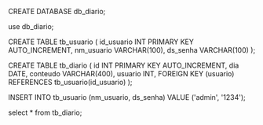 CREATE DATABASE db_diario;


use db_diario;

CREATE TABLE tb_usuario (
    id_usuario INT PRIMARY KEY AUTO_INCREMENT,
    nm_usuario VARCHAR(100),
    ds_senha VARCHAR(100)
);


CREATE TABLE tb_diario (
    id INT PRIMARY KEY AUTO_INCREMENT,
    dia DATE,
    conteudo VARCHAR(400),
    usuario INT,
    FOREIGN KEY (usuario) REFERENCES tb_usuario(id_usuario)
);

INSERT INTO tb_usuario (nm_usuario, ds_senha)
VALUE ('admin', '1234');


select * from tb_diario;
